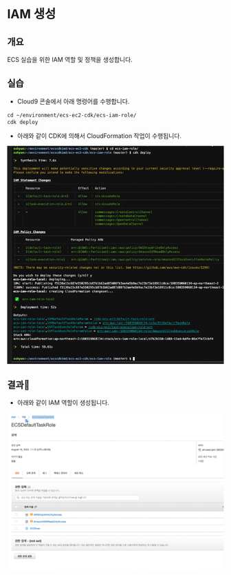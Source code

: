 # IAM 생성

## 개요

ECS 실습을 위한 IAM 역할 및 정책을 생성합니다.

## 실습

* Cloud9 콘솔에서 아래 명령어를 수행합니다.

```
cd ~/environment/ecs-ec2-cdk/ecs-iam-role/
cdk deploy
```

* 아래와 같이 CDK에 의해서 CloudFormation 작업이 수행됩니다.

![](<../.gitbook/assets/image (15).png>)

## 결과

* 아래와 같이 IAM 역할이 생성됩니다.

![](<../.gitbook/assets/image (2).png>)
